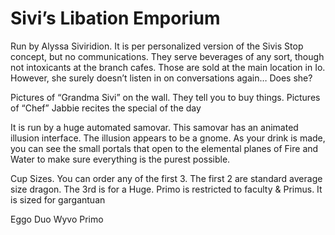 # Sivi’s Libation Emporium


Run by Alyssa Siviridion. It is per personalized version of the Sivis Stop concept, but no communications. They serve beverages of any sort, though not intoxicants at the branch cafes. Those are sold at the main location in Io. However, she surely doesn’t listen in on conversations again… Does she?

Pictures of “Grandma Sivi” on the wall. They tell you to buy things.
Pictures of “Chef” Jabbie recites the special of the day

It is run by a huge automated samovar. This samovar has an animated illusion interface. The illusion appears to be a gnome. As your drink is made, you can see the small portals that open to the elemental planes of Fire and Water to make sure everything is the purest possible.


Cup Sizes. You can order any of the first 3. The first 2 are standard average size dragon. The 3rd is for a Huge. Primo is restricted to faculty & Primus. It is sized for gargantuan

Eggo
Duo
Wyvo
Primo
